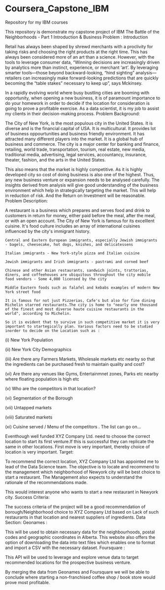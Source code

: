 # Coursera_Capstone_IBM
Repository for my IBM courses

This repository is demonstrate my capstone project of IBM
The Battle of the Neighborhoods - Part 1
Introduction & Business Problem :
Introduction

Retail has always been shaped by shrewd merchants with a proclivity for taking risks and choosing the right products at the right time. This has always been considered more of an art than a science. However, with the tools to leverage consumer data, “Winning decisions are increasingly driven by analytics more than instinct, experience, or merchant ‘art’. By leveraging smarter tools—those beyond backward-looking, “hind sighting” analysis—retailers can increasingly make forward-looking predictions that are quickly becoming the “table stakes” necessary to keep up”, says Mckinsey.

In a rapidly evolving world where busy bustling cities are booming with opportunity, when opening a new business, it is of paramount importance to do your homework in order to decide if the location for consideration is going to prove a profitable exercise. As a data scientist, it is my job to assist my clients in their decision-making process.
Problem Background:

The City of New York, is the most populous city in the United States. It is diverse and is the financial capital of USA. It is multicultural. It provides lot of business oppourtunities and business friendly environment. It has attracted many different players into the market. It is a global hub of business and commerce. The city is a major center for banking and finance, retailing, world trade, transportation, tourism, real estate, new media, traditional media, advertising, legal services, accountancy, insurance, theater, fashion, and the arts in the United States.

This also means that the market is highly competitive. As it is highly developed city so cost of doing business is also one of the highest. Thus, any new business venture or expansion needs to be analysed carefully. The insights derived from analysis will give good understanding of the business environment which help in strategically targeting the market. This will help in reduction of risk. And the Return on Investment will be reasonable.
Problem Description:

A restaurant is a business which prepares and serves food and drink to customers in return for money, either paid before the meal, after the meal, or with an open account. The City of New York is famous for its excelllent cuisine. It's food culture includes an array of international cuisines influenced by the city's immigrant history.

    Central and Eastern European immigrants, especially Jewish immigrants - bagels, cheesecake, hot dogs, knishes, and delicatessens

    Italian immigrants - New York-style pizza and Italian cuisine

    Jewish immigrants and Irish immigrants - pastrami and corned beef

    Chinese and other Asian restaurants, sandwich joints, trattorias, diners, and coffeehouses are ubiquitous throughout the city mobile food vendors - Some 4,000 licensed by the city

    Middle Eastern foods such as falafel and kebabs examples of modern New York street food

    It is famous for not just Pizzerias, Cafe's but also for fine dining Michelin starred restaurants.The city is home to "nearly one thousand of the finest and most diverse haute cuisine restaurants in the world", according to Michelin.

    So it is evident that to survive in such competitive market it is very important to startegically plan. Various factors need to be studied inorder to decide on the Location such as :

(i) New York Population

(ii) New York City Demographics

(iii) Are there any Farmers Markets, Wholesale markets etc nearby so that the ingredients can be purchased fresh to maintain quality and cost?

(vi) Are there any venues like Gyms, Entertainmnet zones, Parks etc nearby where floating population is high etc

(v) Who are the competitors in that location?

(vi) Segmentation of the Borough

(vii) Untapped markets

(viii) Saturated markets

(xi) Cuisine served / Menu of the competitors . The list can go on...

Eventhough well funded XYZ Company Ltd. need to choose the correct location to start its first venture.If this is successful they can replicate the same in other locations. First move is very important, thereby choice of location is very important.
Target:

To recommend the correct location, XYZ Company Ltd has appointed me to lead of the Data Science team. The objective is to locate and recommend to the management which neighborhood of Newyork city will be best choice to start a restaurant. The Management also expects to understand the rationale of the recommendations made.

This would interest anyone who wants to start a new restaurant in Newyork city.
Success Criteria:

The success criteria of the project will be a good recommendation of borough/Neighborhood choice to XYZ Company Ltd based on Lack of such restaurants in that location and nearest suppliers of ingredients.
Data Section:
Geonames :

This will be used to obtain necessary data for the neighbourhoods, postal codes and geographic coordinates in Alberta. This website also offers the option of downloading the data into text files which enables one to format and import a CSV with the necessary dataset.
Foursquare :

This API will be used to leverage and explore venue data to target recommended locations for the prospective business venture.

By merging the data from Geonames and Foursquare we will be able to conclude where starting a non-franchised coffee shop / book store would prove most profitable.
